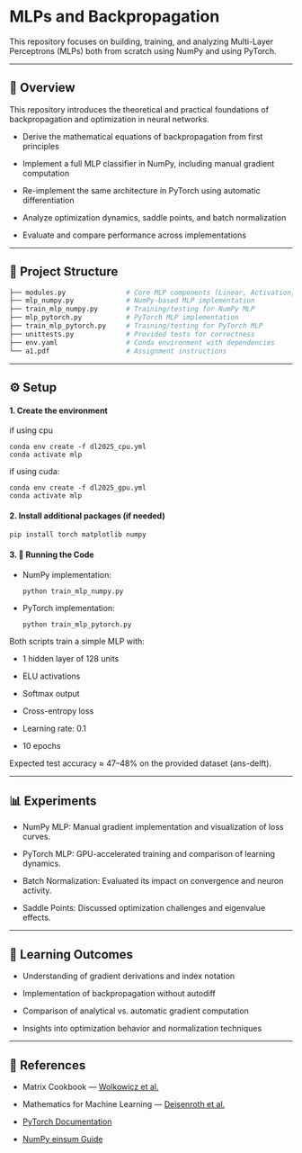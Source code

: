 # MLPs and Backpropagation

This repository focuses on building, training, and analyzing Multi-Layer Perceptrons (MLPs) both from scratch using NumPy and using PyTorch.

---

## 📘 Overview

This repository introduces the theoretical and practical foundations of backpropagation and optimization in neural networks.

- Derive the mathematical equations of backpropagation from first principles

- Implement a full MLP classifier in NumPy, including manual gradient computation

- Re-implement the same architecture in PyTorch using automatic differentiation

- Analyze optimization dynamics, saddle points, and batch normalization

- Evaluate and compare performance across implementations

---

## 🧩 Project Structure

```graphql
├── modules.py               # Core MLP components (Linear, Activation, Softmax)
├── mlp_numpy.py             # NumPy-based MLP implementation
├── train_mlp_numpy.py       # Training/testing for NumPy MLP
├── mlp_pytorch.py           # PyTorch MLP implementation
├── train_mlp_pytorch.py     # Training/testing for PyTorch MLP
├── unittests.py             # Provided tests for correctness
├── env.yaml                 # Conda environment with dependencies
└── a1.pdf                   # Assignment instructions
```

---

## ⚙️ Setup

#### 1. Create the environment
if using cpu
```shell
conda env create -f dl2025_cpu.yml
conda activate mlp
```

if using cuda: 

```shell
conda env create -f dl2025_gpu.yml
conda activate mlp
```

#### 2. Install additional packages (if needed)
```shell
pip install torch matplotlib numpy
```

#### 3. 🚀 Running the Code

- NumPy implementation:

    ```shell
    python train_mlp_numpy.py
    ```

- PyTorch implementation:
    ```shell
    python train_mlp_pytorch.py
    ```

Both scripts train a simple MLP with:

- 1 hidden layer of 128 units

- ELU activations

- Softmax output

- Cross-entropy loss

- Learning rate: 0.1

- 10 epochs

Expected test accuracy ≈ 47–48% on the provided dataset (ans-delft).

---

## 📊 Experiments

- NumPy MLP: Manual gradient implementation and visualization of loss curves.

- PyTorch MLP: GPU-accelerated training and comparison of learning dynamics.

- Batch Normalization: Evaluated its impact on convergence and neuron activity.

- Saddle Points: Discussed optimization challenges and eigenvalue effects.

---

## 🧠 Learning Outcomes

- Understanding of gradient derivations and index notation

- Implementation of backpropagation without autodiff

- Comparison of analytical vs. automatic gradient computation

- Insights into optimization behavior and normalization techniques

---

## 🧾 References

- Matrix Cookbook — [Wolkowicz et al.](https://www.math.uwaterloo.ca/~hwolkowi/matrixcookbook.pdf)

- Mathematics for Machine Learning — [Deisenroth et al.](#)

- [PyTorch Documentation](https://pytorch.org/) 

- [NumPy einsum Guide](https://ajcr.net/Basic-guide-to-einsum/)
